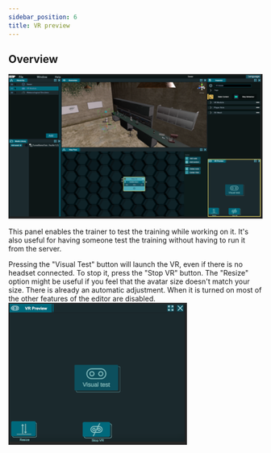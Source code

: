 ```yaml
---
sidebar_position: 6
title: VR preview
---
```


  
## Overview 

![HUB](/img/30vrview.png)

This panel enables the trainer to test the training while working on it. It's also useful for having someone test the training without having to run it from the server. 
 
Pressing the "Visual Test" button will launch the VR, even if there is no headset connected. To stop it, press the "Stop VR" button. The "Resize" option might be useful if you feel that the avatar size doesn't match your size. There is already an automatic adjustment. 
When it is turned on most of the other features of the editor are disabled. 
![HUB](/img/31vrview.png)